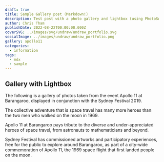 ```yaml
---
draft: true
title: Sample Gallery post (Markdown!)
description: Test post with a photo gallery and lightbox (using PhotoSwipe)
author: Chris Tham
publishDate: 2022-08-22T00:00:00.000Z
coverSVG: ../images/svg/undraw/undraw_portfolio.svg
socialImage: ../images/undraw/undraw_portfolio.png
gallery: apollo11
categories:
  - information
tags:
  - mdx
  - sample
---
```


## Gallery with Lightbox

The following is a gallery of photos taken from the event Apollo 11 at Barangaroo, displayed in conjunction with the Sydney Festival 2019.

The collective adventure that is space travel has many more heroes than the two men who walked on the moon in 1969.

Apollo 11 at Barangaroo pays tribute to the diverse and under-appreciated heroes of space travel, from astronauts to mathematicians and beyond.

Sydney Festival has commissioned artworks and participatory experiences, free for the public to explore around Barangaroo, as part of a city-wide commemoration of Apollo 11, the 1969 space flight that first landed people on the moon.
